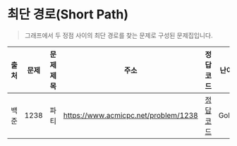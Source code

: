 # 최단 경로(Short Path)

> 그래프에서 두 정점 사이의 최단 경로를 찾는 문제로 구성된 문제집입니다.

| 출처 | 문제 | 문제 제목 | 주소                                 | 정답 코드                   | 난이도 | 정답 여부 |
| ---- | ---- | --------- | ------------------------------------ | --------------------------- | ------ | --------- |
| 백준 | 1238 | 파티      | https://www.acmicpc.net/problem/1238 | [정답 코드](./0x16/1238.js) | Gold.3 | ✅        |
